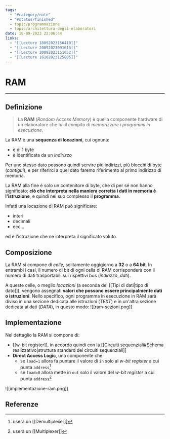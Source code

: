 ```yaml
---
tags:
  - "#category/note"
  - "#status/finished"
  - topic/programmazione
  - topic/architettura-degli-elaboratori
date: 18-09-2023 22:06:44
links:
  - "[[Lecture 18092023150410]]"
  - "[[Lecture 20092023091613]]"
  - "[[Lecture 20092023151652]]"
  - "[[Lecture 16102023125805]]"
---
```

# RAM
---
## Definizione
> La **RAM** (_Random Access Memory_) è quella componente hardware di un elaboratore che ha il compito di _memorizzare i programmi in esecuzione_.

La RAM è una **sequenza di locazioni**, cui ognuna:
- è di 1 byte
- è identificata da un _indirizzo_

Per uno stesso dato possono quindi servire più indirizzi, più blocchi di byte (_contigui_), e per riferirci a quel dato faremo riferimento al primo indirizzo di memoria.

La RAM alla fine è solo un contenitore di byte, che di per sé non hanno significato: **ciò che interpreta nella maniera corretta i dati in memoria è l'istruzione**, e quindi nel suo complesso il **programma**.

Infatti una locazione di RAM può significare:
- interi
- decimali
- ecc...

ed è l'istruzione che ne interpreta il significato voluto.

## Composizione
La RAM si compone di _celle_, solitamente oggigiorno a **32** o a **64 bit**. In entrambi i casi, il numero di bit di ogni cella di RAM corrisponderà con il numero di dati trasportabili sui rispettivi bus (_indirizzo_, _dati_).

A queste celle, o meglio _locazioni_ (a seconda del [[Tipi di dati|tipo di dato]]), vengono assegnati **valori che possono essere principalmente dati o istruzioni**. Nello specifico, ogni programma in esecuzione in RAM sarà diviso in una sezione dedicata alle istruzioni (_TEXT_) e in un'altra sezione dedicata ai dati (_DATA_), in questo modo:
![[ram-sezioni.png]]

## Implementazione
Nel dettaglio la RAM si compone di:
- [[w-bit register]], in accordo quindi con la [[Circuiti sequenziali#Schema realizzativo|struttura standard dei circuiti sequenziali]]
- **Direct Access Logic**, una componente che
	- se `load=1` allora fa puntare il valore di `in` solo al _w-bit register_ a cui punta `address`[^1]
	- se `load=0` allora mette in `out` solo il valore del _w-bit register_ a cui punta `address`[^2]

![[implementazione-ram.png]]

## Referenze
[^1]: userà un [[Demultiplexer]]
[^2]: userà un [[Multiplexer]]
